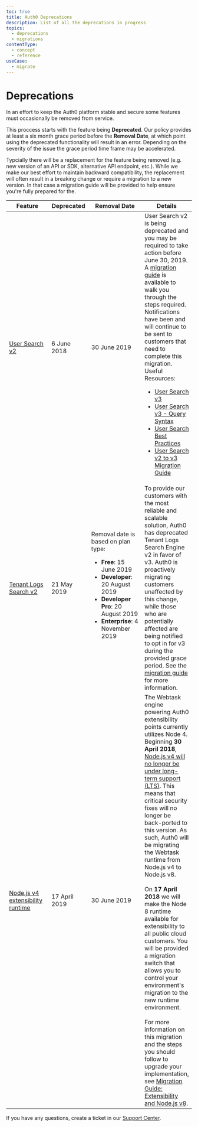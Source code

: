 ```yaml
---
toc: true
title: Auth0 Deprecations
description: List of all the deprecations in progress
topics:
  - deprecations
  - migrations
contentType:
  - concept
  - reference
useCase:
  - migrate
---
```


# Deprecations

In an effort to keep the Auth0 platform stable and secure some features must occasionally be removed from service.

This proccess starts with the feature being **Deprecated**. Our policy provides at least a six month grace period before the **Removal Date**, at which point using the deprecated functionality will result in an error. Depending on the severity of the issue the grace period time frame may be accelerated.

Typcially there will be a replacement for the feature being removed (e.g. new version of an API or SDK, alternative API endpoint, etc.). While we make our best effort to maintain backward compatibility, the replacement will often result in a breaking change or require a migration to a new version. In that case a migration guide will be provided to help ensure you're fully prepared for the.

<table class="table">
  <thead>
    <tr>
      <th style="width: 156px;">Feature</th>
      <th style="width: 100px;">Deprecated</th>
      <th style="width: 233px;">Removal Date</th>
      <th>Details</th>
    </tr>
  </thead>
  <tbody>
    <tr>
      <td><a href="https://docs-content-staging-pr-7726.herokuapp.com/docs/users/search/v3/migrate-search-v2-v3">User Search v2</a></td>
      <td>6 June 2018</td>
      <td>30 June 2019</td>
      <td>User Search v2 is being deprecated and you may be required to take action before June 30, 2019. A <a href="https://docs-content-staging-pr-7726.herokuapp.com/docs/users/search/v3/migrate-search-v2-v3">migration guide</a> is available to walk you through the steps required. Notifications have been and will continue to be sent to customers that need to complete this migration.<br>Useful Resources:<br><ul><li><a href="https://docs-content-staging-pr-7726.herokuapp.com/docs/users/search/v3">User Search v3</a></li><li><a href="https://docs-content-staging-pr-7726.herokuapp.com/docs/users/search/v3/query-syntax">User Search v3 - Query Syntax</a></li><li><a href="https://docs-content-staging-pr-7726.herokuapp.com/docs/best-practices/search-best-practices">User Search Best Practices</a></li><li><a href="https://docs-content-staging-pr-7726.herokuapp.com/docs/users/search/v3/migrate-search-v2-v3">User Search v2 to v3 Migration Guide</a></li></ul></td>
    </tr>
    <tr>
      <td><a href="https://docs-content-staging-pr-7726.herokuapp.com/docs/logs/migrate-logs-v2-v3">Tenant Logs Search v2</a></td>
      <td>21 May 2019</td>
      <td>Removal date is based on plan type: <br> 
        <ul>
          <li><b>Free</b>: 15 June 2019</li>
          <li><b>Developer</b>: 20 August 2019</li>
          <li><b>Developer Pro</b>: 20 August 2019</li>
          <li><b>Enterprise</b>: 4 November 2019</li>
        </ul>
      </td>
      <td>To provide our customers with the most reliable and scalable solution, Auth0 has deprecated Tenant Logs Search Engine v2 in favor of v3. Auth0 is proactively migrating customers unaffected by this change, while those who are potentially affected are being notified to opt in for v3 during the provided grace period.  See the <a href="/logs/migrate-logs-v2-v3">migration guide</a> for more information.</td>
    </tr>
    <tr>
      <td><a href="/migrations/guides/extensibility-node8">Node.js v4 extensibility runtime</a></td>
      <td>17 April 2019</td>
      <td>30 June 2019</td>
      <td>
        The Webtask engine powering Auth0 extensibility points currently utilizes Node 4. Beginning <strong>30 April 2018</strong>, <a href="https://github.com/nodejs/Release#release-schedule">Node.js v4 will no longer be under long-term support (LTS)</a>. This means that critical security fixes will no longer be back-ported to this version. As such, Auth0 will be migrating the Webtask runtime from Node.js v4 to Node.js v8.<br><br>On <strong>17 April 2018</strong> we will make the Node 8 runtime available for extensibility to all public cloud customers. You will be provided a migration switch that allows you to control your environment's migration to the new runtime environment.<br><br>For more information on this migration and the steps you should follow to upgrade your implementation, see <a href="/migrations/guides/extensibility-node8">Migration Guide: Extensibility and Node.js v8</a>.
      </td>
    </tr>
  </tbody>
</table>

If you have any questions, create a ticket in our [Support Center](${env.DOMAIN_URL_SUPPORT}).
